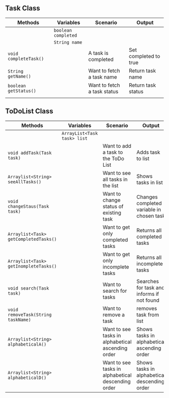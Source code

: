 
## Task Class

| Methods                 | Variables            | Scenario                    | Output                |
|-------------------------|----------------------|-----------------------------|-----------------------|
|                         | `boolean completed ` |                             |                       |
|                         | `String name `       |                             |                       |
| `void completeTask() `  |                      | A task is completed         | Set completed to true |
| `String getName() `     |                      | Want to fetch a task name   | Return task name      |
| `boolean getStatus()  ` |                      | Want to fetch a task status | Return task status    |
|                         |                      |                             |                       |


## ToDoList Class

| Methods                                 | Variables                    | Scenario                                           | Output                                       |
|-----------------------------------------|------------------------------|----------------------------------------------------|----------------------------------------------|
|                                         | `ArrayList<Task task> list ` |                                                    |                                              |
| ` void addTask(Task task) `             |                              | Want to add a task to the ToDo List                | Adds task to list                            |
| ` Arraylist<String> seeAllTasks() `     |                              | Want to see all tasks in the list                  | Shows tasks in list                          |
| ` void changeStaus(Task task) `         |                              | Want to change status of existing task             | Changes completed variable in chosen task    |
| ` Arraylist<Task> getCompletedTasks() ` |                              | Want to get only completed tasks                   | Returns all completed tasks                  |
| ` Arraylist<Task> getInompleteTasks() ` |                              | Want to get only incomplete tasks                  | Returns all incomplete tasks                 |
| ` void search(Task task) `              |                              | Want to search for tasks                           | Searches for task and informs if not found   |
| ` void removeTask(String taskName) `    |                              | Want to remove a task                              | removes task from list                       |
| ` Arraylist<String> alphabeticalA() `   |                              | Want to see tasks in alphabetical ascending order  | Shows tasks in alphabetical ascending order  |
| ` Arraylist<String> alphabeticalD() `   |                              | Want to see tasks in alphabetical descending order | Shows tasks in alphabetical descending order |